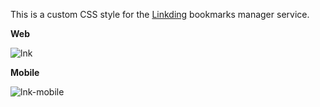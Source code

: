 This is a custom CSS style for the [Linkding](https://linkding.link/) bookmarks manager service.

**Web**

![lnk](https://github.com/user-attachments/assets/c91f8cb5-633e-4be5-bf2d-59d49c0805fc)

**Mobile**

![lnk-mobile](https://github.com/user-attachments/assets/58d61e98-d96d-4f22-a385-df3c53ba75af)

